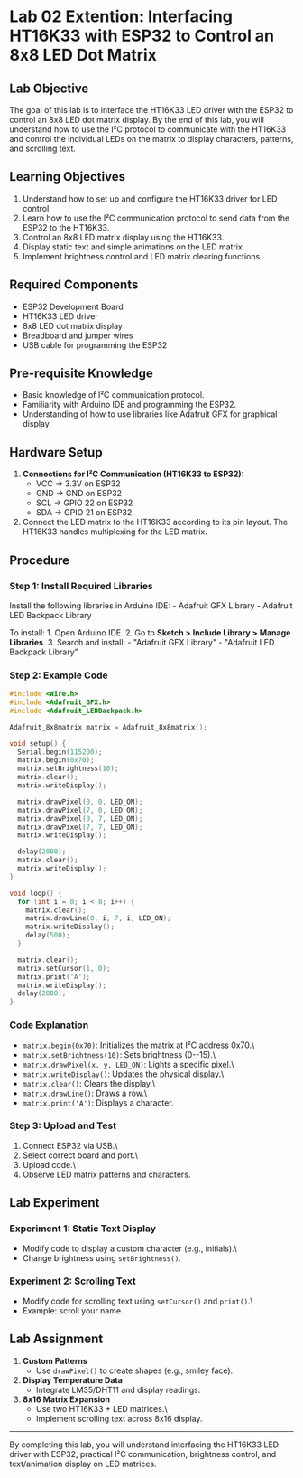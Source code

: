 # Lab 02 Extention: Interfacing HT16K33 with ESP32 to Control an 8x8 LED Dot Matrix

## Lab Objective

The goal of this lab is to interface the HT16K33 LED driver with the
ESP32 to control an 8x8 LED dot matrix display. By the end of this lab,
you will understand how to use the I²C protocol to communicate with the
HT16K33 and control the individual LEDs on the matrix to display
characters, patterns, and scrolling text.

## Learning Objectives

1.  Understand how to set up and configure the HT16K33 driver for LED
    control.
2.  Learn how to use the I²C communication protocol to send data from
    the ESP32 to the HT16K33.
3.  Control an 8x8 LED matrix display using the HT16K33.
4.  Display static text and simple animations on the LED matrix.
5.  Implement brightness control and LED matrix clearing functions.

## Required Components

-   ESP32 Development Board
-   HT16K33 LED driver
-   8x8 LED dot matrix display
-   Breadboard and jumper wires
-   USB cable for programming the ESP32

## Pre-requisite Knowledge

-   Basic knowledge of I²C communication protocol.
-   Familiarity with Arduino IDE and programming the ESP32.
-   Understanding of how to use libraries like Adafruit GFX for
    graphical display.

## Hardware Setup

1.  **Connections for I²C Communication (HT16K33 to ESP32):**
    -   VCC → 3.3V on ESP32
    -   GND → GND on ESP32
    -   SCL → GPIO 22 on ESP32
    -   SDA → GPIO 21 on ESP32
2.  Connect the LED matrix to the HT16K33 according to its pin layout.
    The HT16K33 handles multiplexing for the LED matrix.

## Procedure

### Step 1: Install Required Libraries

Install the following libraries in Arduino IDE: - Adafruit GFX Library -
Adafruit LED Backpack Library

To install: 1. Open Arduino IDE. 2. Go to **Sketch \> Include Library \>
Manage Libraries**. 3. Search and install: - "Adafruit GFX Library" -
"Adafruit LED Backpack Library"

### Step 2: Example Code

``` cpp
#include <Wire.h>
#include <Adafruit_GFX.h>
#include <Adafruit_LEDBackpack.h>

Adafruit_8x8matrix matrix = Adafruit_8x8matrix();

void setup() {
  Serial.begin(115200);
  matrix.begin(0x70);  
  matrix.setBrightness(10);  
  matrix.clear();
  matrix.writeDisplay();

  matrix.drawPixel(0, 0, LED_ON);
  matrix.drawPixel(7, 0, LED_ON);
  matrix.drawPixel(0, 7, LED_ON);
  matrix.drawPixel(7, 7, LED_ON);
  matrix.writeDisplay();

  delay(2000);
  matrix.clear();
  matrix.writeDisplay();
}

void loop() {
  for (int i = 0; i < 8; i++) {
    matrix.clear();
    matrix.drawLine(0, i, 7, i, LED_ON);
    matrix.writeDisplay();
    delay(500);
  }

  matrix.clear();
  matrix.setCursor(1, 0);
  matrix.print('A');
  matrix.writeDisplay();
  delay(2000);
}
```

### Code Explanation

-   `matrix.begin(0x70)`: Initializes the matrix at I²C address 0x70.\
-   `matrix.setBrightness(10)`: Sets brightness (0--15).\
-   `matrix.drawPixel(x, y, LED_ON)`: Lights a specific pixel.\
-   `matrix.writeDisplay()`: Updates the physical display.\
-   `matrix.clear()`: Clears the display.\
-   `matrix.drawLine()`: Draws a row.\
-   `matrix.print('A')`: Displays a character.

### Step 3: Upload and Test

1.  Connect ESP32 via USB.\
2.  Select correct board and port.\
3.  Upload code.\
4.  Observe LED matrix patterns and characters.

## Lab Experiment

### Experiment 1: Static Text Display

-   Modify code to display a custom character (e.g., initials).\
-   Change brightness using `setBrightness()`.

### Experiment 2: Scrolling Text

-   Modify code for scrolling text using `setCursor()` and `print()`.\
-   Example: scroll your name.

## Lab Assignment

1.  **Custom Patterns**
    -   Use `drawPixel()` to create shapes (e.g., smiley face).
2.  **Display Temperature Data**
    -   Integrate LM35/DHT11 and display readings.
3.  **8x16 Matrix Expansion**
    -   Use two HT16K33 + LED matrices.\
    -   Implement scrolling text across 8x16 display.

------------------------------------------------------------------------

By completing this lab, you will understand interfacing the HT16K33 LED
driver with ESP32, practical I²C communication, brightness control, and
text/animation display on LED matrices.

